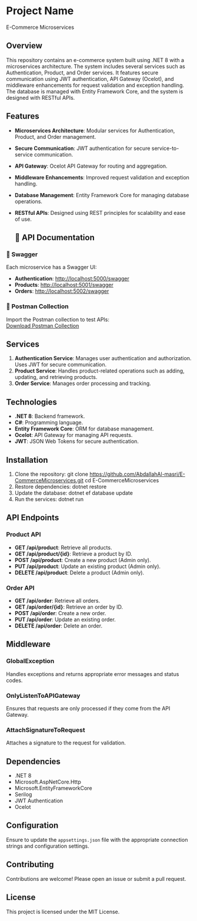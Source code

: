 # Project Name

E-Commerce Microservices

## Overview

This repository contains an e-commerce system built using .NET 8 with a microservices architecture. The system includes several services such as Authentication, Product, and Order services. It features secure communication using JWT authentication, API Gateway (Ocelot), and middleware enhancements for request validation and exception handling. The database is managed with Entity Framework Core, and the system is designed with RESTful APIs.

## Features

- **Microservices Architecture**: Modular services for Authentication, Product, and Order management.
- **Secure Communication**: JWT authentication for secure service-to-service communication.
- **API Gateway**: Ocelot API Gateway for routing and aggregation.
- **Middleware Enhancements**: Improved request validation and exception handling.
- **Database Management**: Entity Framework Core for managing database operations.
- **RESTful APIs**: Designed using REST principles for scalability and ease of use.

  ## 📜 API Documentation

### 🔹 Swagger

Each microservice has a Swagger UI:

- **Authentication**: [http://localhost:5000/swagger](http://localhost:5000/swagger)
- **Products**: [http://localhost:5001/swagger](http://localhost:5001/swagger)
- **Orders**: [http://localhost:5002/swagger](http://localhost:5002/swagger)

### 🔹 Postman Collection

Import the Postman collection to test APIs:  
[Download Postman Collection](./ecommerce-api.postman_collection.json)

## Services

1. **Authentication Service**:
   Manages user authentication and authorization.
   Uses JWT for secure communication.
2. **Product Service**:
   Handles product-related operations such as adding, updating, and retrieving products.
3. **Order Service**:
   Manages order processing and tracking.

## Technologies

- **.NET 8**: Backend framework.
- **C#**: Programming language.
- **Entity Framework Core**: ORM for database management.
- **Ocelot**: API Gateway for managing API requests.
- **JWT**: JSON Web Tokens for secure authentication.

## Installation

1. Clone the repository:
   git clone https://github.com/AbdallahAl-masri/E-CommerceMicroservices.git
   cd E-CommerceMicroservices
2. Restore dependencies:
   dotnet restore
3. Update the database:
   dotnet ef database update
4. Run the services:
   dotnet run

## API Endpoints

### Product API

- **GET /api/product**: Retrieve all products.
- **GET /api/product/{id}**: Retrieve a product by ID.
- **POST /api/product**: Create a new product (Admin only).
- **PUT /api/product**: Update an existing product (Admin only).
- **DELETE /api/product**: Delete a product (Admin only).

### Order API

- **GET /api/order**: Retrieve all orders.
- **GET /api/order/{id}**: Retrieve an order by ID.
- **POST /api/order**: Create a new order.
- **PUT /api/order**: Update an existing order.
- **DELETE /api/order**: Delete an order.

## Middleware

### GlobalException

Handles exceptions and returns appropriate error messages and status codes.

### OnlyListenToAPIGateway

Ensures that requests are only processed if they come from the API Gateway.

### AttachSignatureToRequest

Attaches a signature to the request for validation.

## Dependencies

- .NET 8
- Microsoft.AspNetCore.Http
- Microsoft.EntityFrameworkCore
- Serilog
- JWT Authentication
- Ocelot

## Configuration

Ensure to update the `appsettings.json` file with the appropriate connection strings and configuration settings.

## Contributing

Contributions are welcome! Please open an issue or submit a pull request.

## License

This project is licensed under the MIT License.
